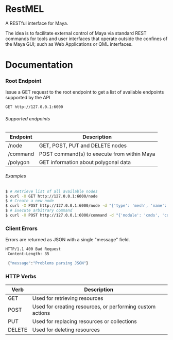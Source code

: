 # RestMEL

A RESTful interface for Maya.

The idea is to facilitate external control of Maya via standard REST commands for tools and user interfaces that operate outside the confines of the Maya GUI; such as Web Applications or QML interfaces.

# Documentation

### Root Endpoint

Issue a GET request to the root endpoint to get a list of available endpoints supported by the API

```bash
GET http://127.0.0.1:6000
```

###### Supported endpoints

| Endpoint     | Description
|--------------|--------------
| /node        | GET, POST, PUT and DELETE nodes
| /command     | POST command(s) to execute from within Maya
| /polygon     | GET information about polygonal data

###### Examples

```bash
$ # Retrieve list of all available nodes
$ curl -X GET http://127.0.0.1:6000/node
$ # Create a new node
$ curl -X POST http://127.0.0.1:6000/node -d "{'type': 'mesh', 'name': 'MyMesh'}"
$ # Execute arbitrary command
$ curl -X POST http://127.0.0.1:6000/command -d "{'module': 'cmds', 'command': 'polyCube', 'kwargs': {'name': 'MyMesh'}}"
```


### Client Errors

Errors are returned as JSON with a single "message" field.

```bash
HTTP/1.1 400 Bad Request
 Content-Length: 35

 {"message":"Problems parsing JSON"}
```

### HTTP Verbs

| Verb     | Description      |
|----------|------------------|
| GET      | Used for retrieving resources
| POST     | Used for creating resources, or performing custom actions
| PUT      | Used for replacing resources or collections
| DELETE   | Used for deleting resources
